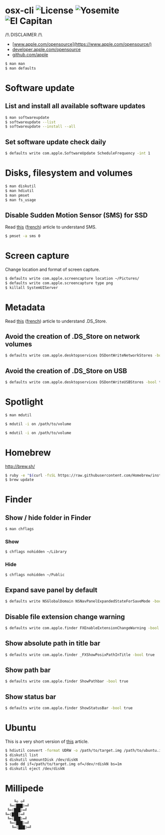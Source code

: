 # osx-cli ![License][license-img] ![Yosemite][10-10-img] ![El Capitan][10-11-img]

/!\ DISCLAIMER /!\

- [www.apple.com/opensource](https://www.apple.com/opensource/)
- [developer.apple.com/opensource](https://developer.apple.com/opensource/)
- [github.com/apple](https://github.com/apple)

```bash
$ man man
$ man defaults
```

# Software update

## List and install all available software updates

```bash
$ man softwareupdate
$ softwareupdate --list
$ softwareupdate --install --all
```

## Set software update check daily

```bash
$ defaults write com.apple.SoftwareUpdate ScheduleFrequency -int 1
```

# Disks, filesystem and volumes

```bash
$ man diskutil
$ man hdiutil
$ man pmset
$ man fs_usage
```

## Disable Sudden Motion Sensor (SMS) for SSD

Read [this](https://en.wikipedia.org/wiki/Sudden_Motion_Sensor "Wikipedia") ([french](https://fr.wikipedia.org/wiki/Sudden_Motion_Sensor "Wikipedia")) article to understand SMS.

```bash
$ pmset -a sms 0
```

# Screen capture

Change location and format of screen capture.

```bash
$ defaults write com.apple.screencapture location ~/Pictures/
$ defaults write com.apple.screencapture type png
$ killall SystemUIServer
```

# Metadata

Read [this](https://en.wikipedia.org/wiki/.DS_Store "Wikipedia") ([french](https://fr.wikipedia.org/wiki/.DS_Store "Wikipedia")) article to understand .DS_Store.

## Avoid the creation of .DS_Store on network volumes

```bash
$ defaults write com.apple.desktopservices DSDontWriteNetworkStores -bool true
```

## Avoid the creation of .DS_Store on USB

```bash
$ defaults write com.apple.desktopservices DSDontWriteUSBStores -bool true
```

# Spotlight

```bash
$ man mdutil
```

```bash
$ mdutil -i on /path/to/volume
```

```bash
$ mdutil -i on /path/to/volume
```

# Homebrew

http://brew.sh/

```bash
$ ruby -e "$(curl -fsSL https://raw.githubusercontent.com/Homebrew/install/master/install)"
$ brew update
```

# Finder

## Show / hide folder in Finder

```bash
$ man chflags
```

### Show

```bash
$ chflags nohidden ~/Library
```

### Hide

```bash
$ chflags nohidden ~/Public
```

## Expand save panel by default

```bash
$ defaults write NSGlobalDomain NSNavPanelExpandedStateForSaveMode -bool true
```

## Disable file extension change warning

```bash
$ defaults write com.apple.finder FXEnableExtensionChangeWarning -bool false
```

## Show absolute path in title bar

```bash
$ defaults write com.apple.finder _FXShowPosixPathInTitle -bool true
```

## Show path bar

```bash
$ defaults write com.apple.finder ShowPathbar -bool true
```

## Show status bar

```bash
$ defaults write com.apple.finder ShowStatusBar -bool true
```

# Ubuntu

This is a very short version of [this](http://www.ubuntu.com/download/desktop/create-a-usb-stick-on-mac-osx "Ubuntu") article.

```bash
$ hdiutil convert -format UDRW -o /path/to/target.img /path/to/ubuntu.iso
$ diskutil list
$ diskutil unmountDisk /dev/diskN
$ sudo dd if=/path/to/target.img of=/dev/rdiskN bs=1m
$ diskutil eject /dev/diskN
```

# Millipede

```
    ╚⊙ ⊙╝
  ╚═(███)═╝
 ╚═(███)═╝
╚═(███)═╝
 ╚═(███)═╝
  ╚═(███)═╝
   ╚═(███)═╝
```

[license-img]: https://img.shields.io/badge/license-ISC-blue.svg
[10-10-img]: https://img.shields.io/badge/osx-10.10-green.svg
[10-11-img]: https://img.shields.io/badge/osx-10.11-green.svg